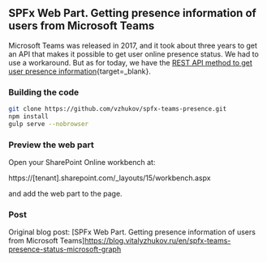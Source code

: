 ## SPFx Web Part. Getting presence information of users from Microsoft Teams

Microsoft Teams was released in 2017, and it took about three years to get an API that makes it possible to get user online presence status. We had to use a workaround. But as for today, we have the [REST API method to get user presence information](https://docs.microsoft.com/en-us/graph/api/presence-get?view=graph-rest-beta&tabs=http){target=_blank}.

### Building the code

```bash
git clone https://github.com/vzhukov/spfx-teams-presence.git
npm install
gulp serve --nobrowser
```

### Preview the web part

Open your SharePoint Online workbench at:

https://[tenant].sharepoint.com/_layouts/15/workbench.aspx

and add the web part to the page.

### Post

Original blog post: [SPFx Web Part. Getting presence information of users from Microsoft Teams]https://blog.vitalyzhukov.ru/en/spfx-teams-presence-status-microsoft-graph